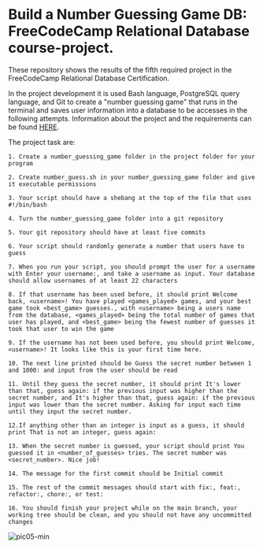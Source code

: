 # Build a Number Guessing Game DB: FreeCodeCamp Relational Database course-project.

These repository shows the results of the fifth required project in the FreeCodeCamp Relational Database Certification.

In the project development it is used Bash language, PostgreSQL query language, and Git to create a "number guessing game" that runs in the terminal and saves user information into a database to be accesses in the following attempts. Information about the project and the requirements can be found [HERE](https://www.freecodecamp.org/learn/relational-database/build-a-number-guessing-game-project/build-a-number-guessing-game).

The project task are:

    1. Create a number_guessing_game folder in the project folder for your program

    2. Create number_guess.sh in your number_guessing_game folder and give it executable permissions

    3. Your script should have a shebang at the top of the file that uses #!/bin/bash

    4. Turn the number_guessing_game folder into a git repository

    5. Your git repository should have at least five commits

    6. Your script should randomly generate a number that users have to guess

    7. When you run your script, you should prompt the user for a username with Enter your username:, and take a username as input. Your database should allow usernames of at least 22 characters

    8. If that username has been used before, it should print Welcome back, <username>! You have played <games_played> games, and your best game took <best_game> guesses., with <username> being a users name from the database, <games_played> being the total number of games that user has played, and <best_game> being the fewest number of guesses it took that user to win the game

    9. If the username has not been used before, you should print Welcome, <username>! It looks like this is your first time here.

    10. The next line printed should be Guess the secret number between 1 and 1000: and input from the user should be read

    11. Until they guess the secret number, it should print It's lower than that, guess again: if the previous input was higher than the secret number, and It's higher than that, guess again: if the previous input was lower than the secret number. Asking for input each time until they input the secret number.

    12.If anything other than an integer is input as a guess, it should print That is not an integer, guess again:

    13. When the secret number is guessed, your script should print You guessed it in <number_of_guesses> tries. The secret number was <secret_number>. Nice job!

    14. The message for the first commit should be Initial commit

    15. The rest of the commit messages should start with fix:, feat:, refactor:, chore:, or test:

    16. You should finish your project while on the main branch, your working tree should be clean, and you should not have any uncommitted changes
    
    
![pic05-min](https://user-images.githubusercontent.com/111818883/204005932-6fd5cecd-59e9-4679-9dbd-2b75a7a746ca.jpg)


